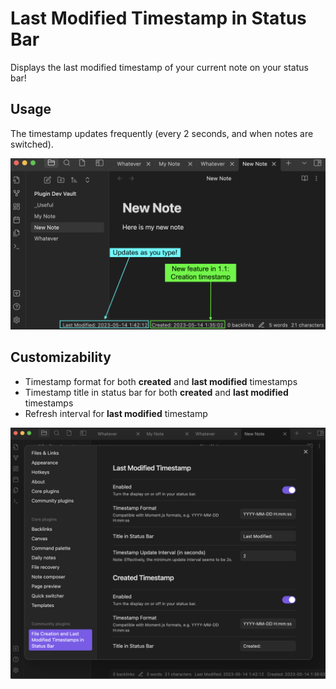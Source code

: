 # Last Modified Timestamp in Status Bar
Displays the last modified timestamp of your current note on your status bar!

## Usage
The timestamp updates frequently (every 2 seconds, and when notes are switched).

![demo](./img/demo.png)

## Customizability
- Timestamp format for both **created** and **last modified** timestamps
- Timestamp title in status bar for both **created** and **last modified** timestamps
- Refresh interval for **last modified** timestamp

![settings](./img/settings.png)